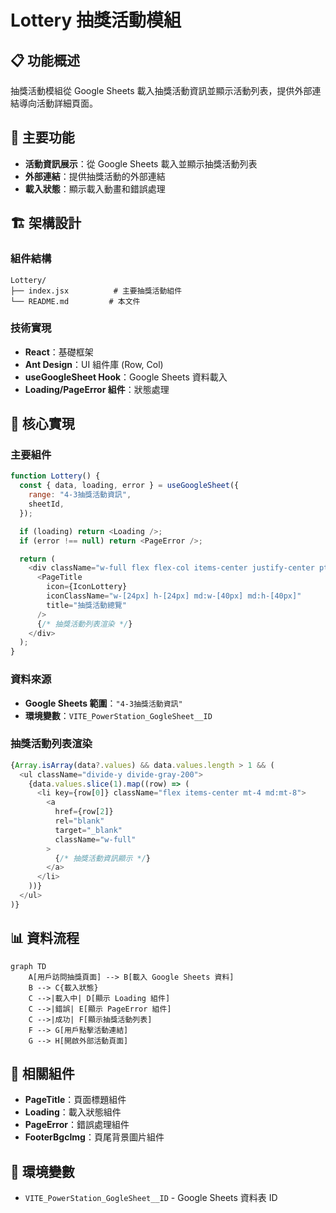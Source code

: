 # Lottery 抽獎活動模組

## 📋 功能概述
抽獎活動模組從 Google Sheets 載入抽獎活動資訊並顯示活動列表，提供外部連結導向活動詳細頁面。

## 🎯 主要功能
- **活動資訊展示**：從 Google Sheets 載入並顯示抽獎活動列表
- **外部連結**：提供抽獎活動的外部連結
- **載入狀態**：顯示載入動畫和錯誤處理

## 🏗️ 架構設計

### 組件結構
```
Lottery/
├── index.jsx          # 主要抽獎活動組件
└── README.md         # 本文件
```

### 技術實現
- **React**：基礎框架
- **Ant Design**：UI 組件庫 (Row, Col)
- **useGoogleSheet Hook**：Google Sheets 資料載入
- **Loading/PageError 組件**：狀態處理

## 🔧 核心實現

### 主要組件
```javascript
function Lottery() {
  const { data, loading, error } = useGoogleSheet({
    range: "4-3抽獎活動資訊",
    sheetId,
  });

  if (loading) return <Loading />;
  if (error !== null) return <PageError />;

  return (
    <div className="w-full flex flex-col items-center justify-center pt-[52px]">
      <PageTitle
        icon={IconLottery}
        iconClassName="w-[24px] h-[24px] md:w-[40px] md:h-[40px]"
        title="抽獎活動總覽"
      />
      {/* 抽獎活動列表渲染 */}
    </div>
  );
}
```

### 資料來源
- **Google Sheets 範圍**：`"4-3抽獎活動資訊"`
- **環境變數**：`VITE_PowerStation_GogleSheet__ID`

### 抽獎活動列表渲染
```javascript
{Array.isArray(data?.values) && data.values.length > 1 && (
  <ul className="divide-y divide-gray-200">
    {data.values.slice(1).map((row) => (
      <li key={row[0]} className="flex items-center mt-4 md:mt-8">
        <a
          href={row[2]}
          rel="blank"
          target="_blank"
          className="w-full"
        >
          {/* 抽獎活動資訊顯示 */}
        </a>
      </li>
    ))}
  </ul>
)}
```

## 📊 資料流程

```mermaid
graph TD
    A[用戶訪問抽獎頁面] --> B[載入 Google Sheets 資料]
    B --> C{載入狀態}
    C -->|載入中| D[顯示 Loading 組件]
    C -->|錯誤| E[顯示 PageError 組件]
    C -->|成功| F[顯示抽獎活動列表]
    F --> G[用戶點擊活動連結]
    G --> H[開啟外部活動頁面]
```

## 🔗 相關組件
- **PageTitle**：頁面標題組件
- **Loading**：載入狀態組件
- **PageError**：錯誤處理組件
- **FooterBgcImg**：頁尾背景圖片組件

## 🔧 環境變數
- `VITE_PowerStation_GogleSheet__ID` - Google Sheets 資料表 ID
